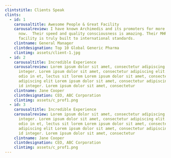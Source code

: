 ```yaml
---
clintstitle: Clients Speak
clints:
  - id: 1
    carousaltitle: Awesome People & Great Facility
    carousalreview: I have known Archimedis and its promoters for more than a decade
      now.  Their speed and quality consciousness is amazing. Their MHRA
      facility is truly built to international standards.
    clintname: General Manager
    clintdesignation: Top 10 Global Generic Pharma
    clintimg: assets/client-1.jpg
  - id: 2
    carousaltitle: Incredible Experience
    carousalreview: Lorem ipsum dolor sit amet, consectetur adipiscing elit. id
      integer. Lorem ipsum dolor sit amet, consectetur adipiscing elit. Nunc
      odio in et, lectus sit lorem Lorem ipsum dolor sit amet, consectetur
      adipiscing elit Lorem ipsum dolor sit amet, consectetur adipiscing elit.
      id integer. Lorem ipsum dolor sit amet, consectetur
    clintname: Jane Cooper
    clintdesignation: CEO, ABC Corporation
    clintimg: assets/c_prof1.png
  - id: 3
    carousaltitle: Incredible Experience
    carousalreview: Lorem ipsum dolor sit amet, consectetur adipiscing elit. id
      integer. Lorem ipsum dolor sit amet, consectetur adipiscing elit. Nunc
      odio in et, lectus sit lorem Lorem ipsum dolor sit amet, consectetur
      adipiscing elit Lorem ipsum dolor sit amet, consectetur adipiscing elit.
      id integer. Lorem ipsum dolor sit amet, consectetur
    clintname: Jane Cooper
    clintdesignation: CEO, ABC Corporation
    clintimg: assets/c_prof1.png
---
```

